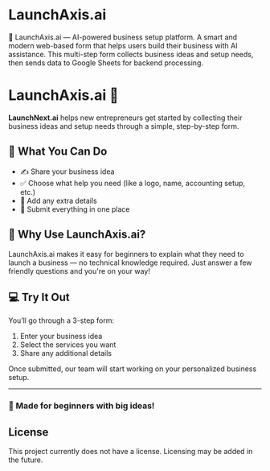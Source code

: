 # LaunchAxis.ai
🚀 LaunchAxis.ai — AI-powered business setup platform. A smart and modern web-based form that helps users build their business with AI assistance. This multi-step form collects business ideas and setup needs, then sends data to Google Sheets for backend processing.
# LaunchAxis.ai 🚀

**LaunchNext.ai** helps new entrepreneurs get started by collecting their business ideas and setup needs through a simple, step-by-step form.

## 🌟 What You Can Do

- ✍️ Share your business idea
- ✅ Choose what help you need (like a logo, name, accounting setup, etc.)
- 📝 Add any extra details
- 📩 Submit everything in one place

## 🎯 Why Use LaunchAxis.ai?

LaunchAxis.ai makes it easy for beginners to explain what they need to launch a business — no technical knowledge required. Just answer a few friendly questions and you're on your way!

## 💻 Try It Out

You’ll go through a 3-step form:
1. Enter your business idea
2. Select the services you want
3. Share any additional details

Once submitted, our team will start working on your personalized business setup.

---

### 🧠 Made for beginners with big ideas!
## License

This project currently does not have a license. Licensing may be added in the future.
